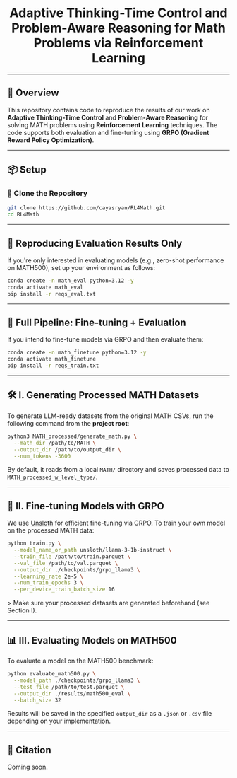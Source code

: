 <div align="center">
  <h1>Adaptive Thinking-Time Control and Problem-Aware Reasoning for Math Problems via Reinforcement Learning</h1>
</div>

---

## 🧠 Overview

This repository contains code to reproduce the results of our work on **Adaptive Thinking-Time Control** and **Problem-Aware Reasoning** for solving MATH problems using **Reinforcement Learning** techniques. The code supports both evaluation and fine-tuning using **GRPO (Gradient Reward Policy Optimization)**.

---

## 📦 Setup

### 📁 Clone the Repository

```bash
git clone https://github.com/cayasryan/RL4Math.git
cd RL4Math
```
---

## 🧪 Reproducing Evaluation Results Only

If you're only interested in evaluating models (e.g., zero-shot performance on MATH500), set up your environment as follows:

```bash
conda create -n math_eval python=3.12 -y
conda activate math_eval
pip install -r reqs_eval.txt
```
---

## 🔁 Full Pipeline: Fine-tuning + Evaluation

If you intend to fine-tune models via GRPO and then evaluate them:

```bash
conda create -n math_finetune python=3.12 -y
conda activate math_finetune
pip install -r reqs_train.txt
```
---

## 🛠️ I. Generating Processed MATH Datasets

To generate LLM-ready datasets from the original MATH CSVs, run the following command from the **project root**:

```bash
python3 MATH_processed/generate_math.py \
  --math_dir /path/to/MATH \
  --output_dir /path/to/output_dir \
  --num_tokens -3600
```
By default, it reads from a local `MATH/` directory and saves processed data to `MATH_processed_w_level_type/`.

---

## 🧬 II. Fine-tuning Models with GRPO

We use [Unsloth](https://github.com/unslothai/unsloth) for efficient fine-tuning via GRPO. To train your own model on the processed MATH data:

```bash
python train.py \
  --model_name_or_path unsloth/llama-3-1b-instruct \
  --train_file /path/to/train.parquet \
  --val_file /path/to/val.parquet \
  --output_dir ./checkpoints/grpo_llama3 \
  --learning_rate 2e-5 \
  --num_train_epochs 3 \
  --per_device_train_batch_size 16
```
&gt; Make sure your processed datasets are generated beforehand (see Section I).

---

## 📊 III. Evaluating Models on MATH500

To evaluate a model on the MATH500 benchmark:

```bash
python evaluate_math500.py \
  --model_path ./checkpoints/grpo_llama3 \
  --test_file /path/to/test.parquet \
  --output_dir ./results/math500_eval \
  --batch_size 32
```
Results will be saved in the specified `output_dir` as a `.json` or `.csv` file depending on your implementation.

---

<!-- ## 📁 Directory Structure

your-repo-name/
├── MATH_processed/
│   └── generate_math.py
├── scripts/
│   └── utils.py
├── checkpoints/
│   └── grpo_llama3/
├── results/
├── train.py
├── evaluate_math500.py
├── reqs_eval.txt
├── reqs_train.txt
└── README.md -->

<!-- --- -->

<!-- ## 📌 Notes

- Ensure that your input CSVs (`math_train.csv`, `math_val.csv`, `math500_test.csv`) are inside the `MATH/` folder or your custom `--math_dir`.
- The GRPO implementation uses Unsloth for memory-efficient training with LoRA adapters.
- The code supports evaluation using chain-of-thought prompting and boxed-answer extraction. -->

<!-- --- -->

## 📜 Citation

Coming soon.
